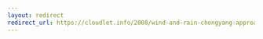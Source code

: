 ```yaml
---
layout: redirect
redirect_url: https://cloudlet.info/2008/wind-and-rain-chongyang-approaches
---
```

